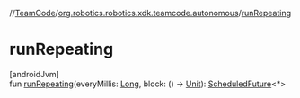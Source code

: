 //[TeamCode](../../index.md)/[org.robotics.robotics.xdk.teamcode.autonomous](index.md)/[runRepeating](run-repeating.md)

# runRepeating

[androidJvm]\
fun [runRepeating](run-repeating.md)(everyMillis: [Long](https://kotlinlang.org/api/latest/jvm/stdlib/kotlin/-long/index.html), block: () -&gt; [Unit](https://kotlinlang.org/api/latest/jvm/stdlib/kotlin/-unit/index.html)): [ScheduledFuture](https://developer.android.com/reference/kotlin/java/util/concurrent/ScheduledFuture.html)&lt;*&gt;

